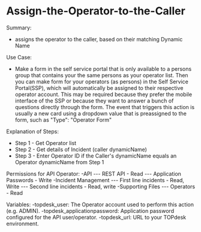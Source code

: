 # Assign-the-Operator-to-the-Caller

Summary:
- assigns the operator to the caller, based on their matching Dynamic Name

Use Case:
- Make a form in the self service portal that is only available to a persons group that contains your the same persons as your operator list. Then you can make form for your operators (as persons) in the Self Service Portal(SSP), which will automatically be assigned to their respective operator account. This may be required because they prefer the mobile interface of the SSP or because they want to answer a bunch of questions directly through the form. The event that triggers this action is usually a new card using a dropdown value that is preassigned to the form, such as "Type": "Operator Form"
  
Explanation of Steps:
- Step 1 - Get Operator list
- Step 2 - Get details of Incident (caller dynamicName)
- Step 3 - Enter Operator ID if the Caller's dynamicName equals an Operator dynamicName from Step 1

Permissions for API Operator:
-API
--- REST API - Read
--- Application Passwords - Write
-Incident Management
--- First line incidents - Read, Write
--- Second line incidents - Read, write
-Supporting Files
--- Operators - Read

Variables:
-topdesk_user: The Operator account used to perform this action (e.g. ADMIN).
-topdesk_applicationpassword: Application password configured for the API user/operator.
-topdesk_url: URL to your TOPdesk environment.
